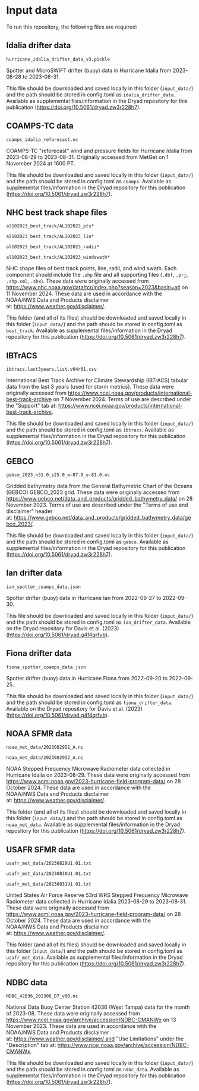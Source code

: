 # Input data

To run this repository, the following files are required:

## Idalia drifter data

`hurricane_idalia_drifter_data_v3.pickle`

Spotter and MicroSWIFT drifter (buoy) data in Hurricane Idalia from 2023-08-28 to 2023-08-31.

This file should be downloaded and saved locally in this folder (`input_data/`) and the path should be stored in config.toml as `idalia_drifter_data`.
Available as supplemental files/information in the Dryad repository for this publication (https://doi.org/10.5061/dryad.zw3r228h7).

## COAMPS-TC data

`coamps_idalia_reforecast.nc`

COAMPS-TC "reforecast" wind and pressure fields for Hurricane Idalia from 2023-08-29 to 2023-08-31.  Originally accessed from MetGet on 1 November 2024 at 1600 PT.

This file should be downloaded and saved locally in this folder (`input_data/`) and the path should be stored in config.toml as `coamps`.
Available as supplemental files/information in the Dryad repository for this publication (https://doi.org/10.5061/dryad.zw3r228h7).

## NHC best track shape files

`al102023_best_track/AL102023_pts*`

`al102023_best_track/AL102023_lin*`

`al102023_best_track/AL102023_radii*`

`al102023_best_track/AL102023_windswath*`

NHC shape files of best track points, line, radii, and wind swath.  Each component should include the `.shp` file and all supporting files (`.dbf`, `.prj`, `.shp.xml`, `.shx`).
These data were originally accessed from https://www.nhc.noaa.gov/data/tcr/index.php?season=2023&basin=atl on 11 November 2024.
These data are used in accordance with the NOAA/NWS Data and Products disclaimer at: https://www.weather.gov/disclaimer/.

This folder (and all of its files) should be downloaded and saved locally in this folder (`input_data/`) and the path should be stored in config.toml as `best_track`.
Available as supplemental files/information in the Dryad repository for this publication (https://doi.org/10.5061/dryad.zw3r228h7).

## IBTrACS

`ibtracs.last3years.list.v04r01.csv`

International Best Track Archive for Climate Stewardship (IBTrACS) tabular data from the last 3 years (used for storm metrics).  These data were originally accessed from https://www.ncei.noaa.gov/products/international-best-track-archive on 7 November 2024.
Terms of use are described under the "Support" tab at: https://www.ncei.noaa.gov/products/international-best-track-archive.

This file should be downloaded and saved locally in this folder (`input_data/`) and the path should be stored in config.toml as `ibtracs`.
Available as supplemental files/information in the Dryad repository for this publication (https://doi.org/10.5061/dryad.zw3r228h7).

## GEBCO

`gebco_2023_n31.0_s25.0_w-87.0_e-81.0.nc`

Gridded bathymetry data from the General Bathymetric Chart of the Oceans (GEBCO) GEBCO_2023 grid.  These data were originally accessed from https://www.gebco.net/data_and_products/gridded_bathymetry_data/ on 28 November 2023.
Terms of use are described under the "Terms of use and disclaimer" header at: https://www.gebco.net/data_and_products/gridded_bathymetry_data/gebco_2023/.

This file should be downloaded and saved locally in this folder (`input_data/`) and the path should be stored in config.toml as `gebco`.
Available as supplemental files/information in the Dryad repository for this publication (https://doi.org/10.5061/dryad.zw3r228h7).

## Ian drifter data

`ian_spotter_coamps_data.json`

Spotter drifter (buoy) data in Hurricane Ian from 2022-09-27 to 2022-09-30.

This file should be downloaded and saved locally in this folder (`input_data/`) and the path should be stored in config.toml as `ian_drifter_data`.
Available on the Dryad repository for Davis et al. (2023) (https://doi.org/10.5061/dryad.g4f4qrfvb).


## Fiona drifter data

`fiona_spotter_coamps_data.json`

Spotter drifter (buoy) data in Hurricane Fiona from 2022-09-20 to 2022-09-25.

This file should be downloaded and saved locally in this folder (`input_data/`) and the path should be stored in config.toml as `fiona_drifter_data`.
Available on the Dryad repository for Davis et al. (2023) (https://doi.org/10.5061/dryad.g4f4qrfvb).


## NOAA SFMR data

`noaa_met_data/20230829I1_A.nc`

`noaa_met_data/20230829I2_A.nc`

NOAA Stepped Frequency Microwave Radiometer data collected in Hurricane Idalia on 2023-08-29.
These data were originally accessed from https://www.aoml.noaa.gov/2023-hurricane-field-program-data/ on 28 October 2024.
These data are used in accordance with the NOAA/NWS Data and Products disclaimer at: https://www.weather.gov/disclaimer/.

This folder (and all of its files) should be downloaded and saved locally in this folder (`input_data/`) and the path should be stored in config.toml as `noaa_met_data`.
Available as supplemental files/information in the Dryad repository for this publication (https://doi.org/10.5061/dryad.zw3r228h7).

## USAFR SFMR data

`usafr_met_data/20230829U1.01.txt`

`usafr_met_data/20230830U1.01.txt`

`usafr_met_data/20230831U1.01.txt`

United States Air Force Reserve 53rd WRS Stepped Frequency Microwave Radiometer data collected in Hurricane Idalia 2023-08-29 to 2023-08-31.
These data were originally accessed from https://www.aoml.noaa.gov/2023-hurricane-field-program-data/ on 28 October 2024.
These data are used in accordance with the NOAA/NWS Data and Products disclaimer at: https://www.weather.gov/disclaimer/.

This folder (and all of its files) should be downloaded and saved locally in this folder (`input_data/`) and the path should be stored in config.toml as `usafr_met_data`.
Available as supplemental files/information in the Dryad repository for this publication (https://doi.org/10.5061/dryad.zw3r228h7).

## NDBC data

`NDBC_42036_202308_D7_v00.nc`

National Data Buoy Center Station 42036 (West Tampa) data for the month of 2023-08.  These data were originally accessed from https://www.ncei.noaa.gov/archive/accession/NDBC-CMANWx on 13 November 2023.
These data are used in accordance with the NOAA/NWS Data and Products disclaimer at: https://www.weather.gov/disclaimer/ and  "Use Limitations" under the "Description" tab at: https://www.ncei.noaa.gov/archive/accession/NDBC-CMANWx.

This file should be downloaded and saved locally in this folder (`input_data/`) and the path should be stored in config.toml as `ndbc_data`.
Available as supplemental files/information in the Dryad repository for this publication (https://doi.org/10.5061/dryad.zw3r228h7).
